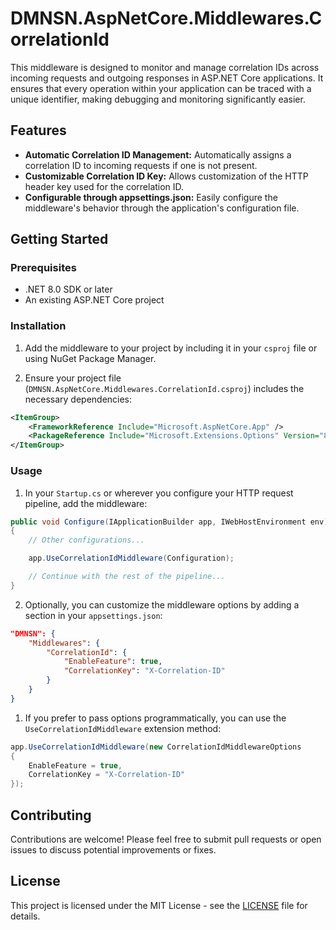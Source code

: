 # DMNSN.AspNetCore.Middlewares.CorrelationId

This middleware is designed to monitor and manage correlation IDs across incoming requests and outgoing responses in ASP.NET Core applications. It ensures that every operation within your application can be traced with a unique identifier, making debugging and monitoring significantly easier.

## Features

- **Automatic Correlation ID Management:** Automatically assigns a correlation ID to incoming requests if one is not present.
- **Customizable Correlation ID Key:** Allows customization of the HTTP header key used for the correlation ID.
- **Configurable through appsettings.json:** Easily configure the middleware's behavior through the application's configuration file.

## Getting Started

### Prerequisites

- .NET 8.0 SDK or later
- An existing ASP.NET Core project

### Installation

1. Add the middleware to your project by including it in your `csproj` file or using NuGet Package Manager.

2. Ensure your project file (`DMNSN.AspNetCore.Middlewares.CorrelationId.csproj`) includes the necessary dependencies:

```xml
<ItemGroup>
    <FrameworkReference Include="Microsoft.AspNetCore.App" />
    <PackageReference Include="Microsoft.Extensions.Options" Version="8.0.2" />
</ItemGroup>
```

### Usage

1. In your `Startup.cs` or wherever you configure your HTTP request pipeline, add the middleware:

```csharp
public void Configure(IApplicationBuilder app, IWebHostEnvironment env)
{
    // Other configurations...

    app.UseCorrelationIdMiddleware(Configuration);

    // Continue with the rest of the pipeline...
}
```

2. Optionally, you can customize the middleware options by adding a section in your `appsettings.json`:

```json
"DMNSN": {
    "Middlewares": {
        "CorrelationId": {
            "EnableFeature": true,
            "CorrelationKey": "X-Correlation-ID"
        }
    }
}
```

1. If you prefer to pass options programmatically, you can use the `UseCorrelationIdMiddleware` extension method:

```csharp
app.UseCorrelationIdMiddleware(new CorrelationIdMiddlewareOptions
{
    EnableFeature = true,
    CorrelationKey = "X-Correlation-ID"
});
```

## Contributing

Contributions are welcome! Please feel free to submit pull requests or open issues to discuss potential improvements or fixes.

## License

This project is licensed under the MIT License - see the [LICENSE](LICENSE) file for details.
